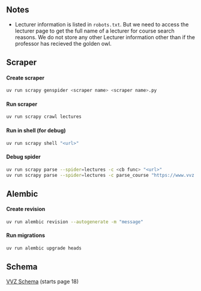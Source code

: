## Notes

- Lecturer information is listed in `robots.txt`. But we need to access the lecturer page to get the full name of a lecturer for course search reasons. We do not store any other Lecturer information other than if the professor has recieved the golden owl.

## Scraper

#### Create scraper

```sh
uv run scrapy genspider <scraper name> <scraper name>.py
```

#### Run scraper

```sh
uv run scrapy crawl lectures
```

#### Run in shell (for debug)

```sh
uv run scrapy shell "<url>"
```

#### Debug spider

```sh
uv run scrapy parse --spider=lectures -c <cb func> "<url>"
uv run scrapy parse --spider=lectures -c parse_course "https://www.vvz.ethz.ch/Vorlesungsverzeichnis/lerneinheit.view?semkez=2025W&ansicht=ALLE&lerneinheitId=192945&lang=en"
```

## Alembic

#### Create revision

```sh
uv run alembic revision --autogenerate -m "message"
```

#### Run migrations

```sh
uv run alembic upgrade heads
```

## Schema

[VVZ Schema](https://www.bi.id.ethz.ch/soapvvz-2023-1/manual/SoapVVZ.pdf#page=18) (starts page 18)
